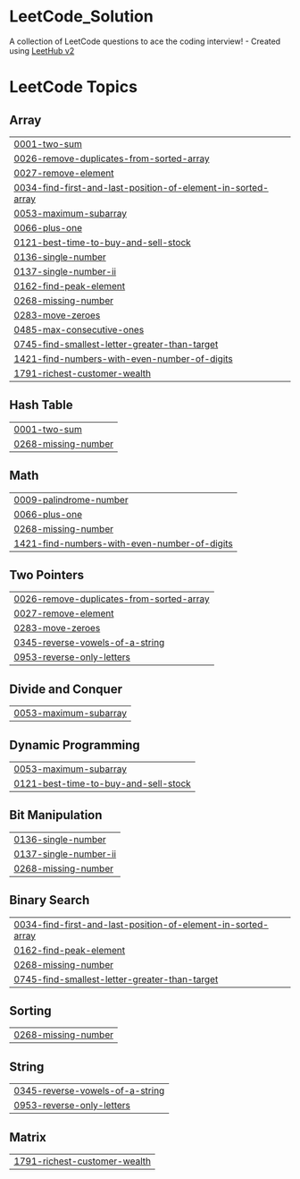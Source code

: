 # LeetCode_Solution
A collection of LeetCode questions to ace the coding interview! - Created using [LeetHub v2](https://github.com/arunbhardwaj/LeetHub-2.0)

<!---LeetCode Topics Start-->
# LeetCode Topics
## Array
|  |
| ------- |
| [0001-two-sum](https://github.com/SANTHOSHKUMAR-SK7/LeetCode_Solution/tree/master/0001-two-sum) |
| [0026-remove-duplicates-from-sorted-array](https://github.com/SANTHOSHKUMAR-SK7/LeetCode_Solution/tree/master/0026-remove-duplicates-from-sorted-array) |
| [0027-remove-element](https://github.com/SANTHOSHKUMAR-SK7/LeetCode_Solution/tree/master/0027-remove-element) |
| [0034-find-first-and-last-position-of-element-in-sorted-array](https://github.com/SANTHOSHKUMAR-SK7/LeetCode_Solution/tree/master/0034-find-first-and-last-position-of-element-in-sorted-array) |
| [0053-maximum-subarray](https://github.com/SANTHOSHKUMAR-SK7/LeetCode_Solution/tree/master/0053-maximum-subarray) |
| [0066-plus-one](https://github.com/SANTHOSHKUMAR-SK7/LeetCode_Solution/tree/master/0066-plus-one) |
| [0121-best-time-to-buy-and-sell-stock](https://github.com/SANTHOSHKUMAR-SK7/LeetCode_Solution/tree/master/0121-best-time-to-buy-and-sell-stock) |
| [0136-single-number](https://github.com/SANTHOSHKUMAR-SK7/LeetCode_Solution/tree/master/0136-single-number) |
| [0137-single-number-ii](https://github.com/SANTHOSHKUMAR-SK7/LeetCode_Solution/tree/master/0137-single-number-ii) |
| [0162-find-peak-element](https://github.com/SANTHOSHKUMAR-SK7/LeetCode_Solution/tree/master/0162-find-peak-element) |
| [0268-missing-number](https://github.com/SANTHOSHKUMAR-SK7/LeetCode_Solution/tree/master/0268-missing-number) |
| [0283-move-zeroes](https://github.com/SANTHOSHKUMAR-SK7/LeetCode_Solution/tree/master/0283-move-zeroes) |
| [0485-max-consecutive-ones](https://github.com/SANTHOSHKUMAR-SK7/LeetCode_Solution/tree/master/0485-max-consecutive-ones) |
| [0745-find-smallest-letter-greater-than-target](https://github.com/SANTHOSHKUMAR-SK7/LeetCode_Solution/tree/master/0745-find-smallest-letter-greater-than-target) |
| [1421-find-numbers-with-even-number-of-digits](https://github.com/SANTHOSHKUMAR-SK7/LeetCode_Solution/tree/master/1421-find-numbers-with-even-number-of-digits) |
| [1791-richest-customer-wealth](https://github.com/SANTHOSHKUMAR-SK7/LeetCode_Solution/tree/master/1791-richest-customer-wealth) |
## Hash Table
|  |
| ------- |
| [0001-two-sum](https://github.com/SANTHOSHKUMAR-SK7/LeetCode_Solution/tree/master/0001-two-sum) |
| [0268-missing-number](https://github.com/SANTHOSHKUMAR-SK7/LeetCode_Solution/tree/master/0268-missing-number) |
## Math
|  |
| ------- |
| [0009-palindrome-number](https://github.com/SANTHOSHKUMAR-SK7/LeetCode_Solution/tree/master/0009-palindrome-number) |
| [0066-plus-one](https://github.com/SANTHOSHKUMAR-SK7/LeetCode_Solution/tree/master/0066-plus-one) |
| [0268-missing-number](https://github.com/SANTHOSHKUMAR-SK7/LeetCode_Solution/tree/master/0268-missing-number) |
| [1421-find-numbers-with-even-number-of-digits](https://github.com/SANTHOSHKUMAR-SK7/LeetCode_Solution/tree/master/1421-find-numbers-with-even-number-of-digits) |
## Two Pointers
|  |
| ------- |
| [0026-remove-duplicates-from-sorted-array](https://github.com/SANTHOSHKUMAR-SK7/LeetCode_Solution/tree/master/0026-remove-duplicates-from-sorted-array) |
| [0027-remove-element](https://github.com/SANTHOSHKUMAR-SK7/LeetCode_Solution/tree/master/0027-remove-element) |
| [0283-move-zeroes](https://github.com/SANTHOSHKUMAR-SK7/LeetCode_Solution/tree/master/0283-move-zeroes) |
| [0345-reverse-vowels-of-a-string](https://github.com/SANTHOSHKUMAR-SK7/LeetCode_Solution/tree/master/0345-reverse-vowels-of-a-string) |
| [0953-reverse-only-letters](https://github.com/SANTHOSHKUMAR-SK7/LeetCode_Solution/tree/master/0953-reverse-only-letters) |
## Divide and Conquer
|  |
| ------- |
| [0053-maximum-subarray](https://github.com/SANTHOSHKUMAR-SK7/LeetCode_Solution/tree/master/0053-maximum-subarray) |
## Dynamic Programming
|  |
| ------- |
| [0053-maximum-subarray](https://github.com/SANTHOSHKUMAR-SK7/LeetCode_Solution/tree/master/0053-maximum-subarray) |
| [0121-best-time-to-buy-and-sell-stock](https://github.com/SANTHOSHKUMAR-SK7/LeetCode_Solution/tree/master/0121-best-time-to-buy-and-sell-stock) |
## Bit Manipulation
|  |
| ------- |
| [0136-single-number](https://github.com/SANTHOSHKUMAR-SK7/LeetCode_Solution/tree/master/0136-single-number) |
| [0137-single-number-ii](https://github.com/SANTHOSHKUMAR-SK7/LeetCode_Solution/tree/master/0137-single-number-ii) |
| [0268-missing-number](https://github.com/SANTHOSHKUMAR-SK7/LeetCode_Solution/tree/master/0268-missing-number) |
## Binary Search
|  |
| ------- |
| [0034-find-first-and-last-position-of-element-in-sorted-array](https://github.com/SANTHOSHKUMAR-SK7/LeetCode_Solution/tree/master/0034-find-first-and-last-position-of-element-in-sorted-array) |
| [0162-find-peak-element](https://github.com/SANTHOSHKUMAR-SK7/LeetCode_Solution/tree/master/0162-find-peak-element) |
| [0268-missing-number](https://github.com/SANTHOSHKUMAR-SK7/LeetCode_Solution/tree/master/0268-missing-number) |
| [0745-find-smallest-letter-greater-than-target](https://github.com/SANTHOSHKUMAR-SK7/LeetCode_Solution/tree/master/0745-find-smallest-letter-greater-than-target) |
## Sorting
|  |
| ------- |
| [0268-missing-number](https://github.com/SANTHOSHKUMAR-SK7/LeetCode_Solution/tree/master/0268-missing-number) |
## String
|  |
| ------- |
| [0345-reverse-vowels-of-a-string](https://github.com/SANTHOSHKUMAR-SK7/LeetCode_Solution/tree/master/0345-reverse-vowels-of-a-string) |
| [0953-reverse-only-letters](https://github.com/SANTHOSHKUMAR-SK7/LeetCode_Solution/tree/master/0953-reverse-only-letters) |
## Matrix
|  |
| ------- |
| [1791-richest-customer-wealth](https://github.com/SANTHOSHKUMAR-SK7/LeetCode_Solution/tree/master/1791-richest-customer-wealth) |
<!---LeetCode Topics End-->
